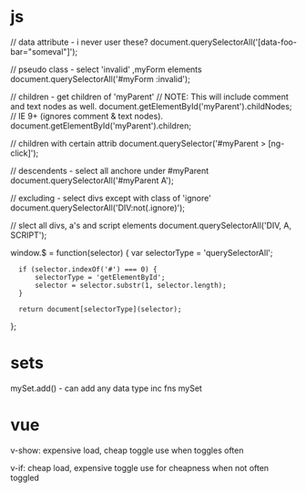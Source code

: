 # js
  // data attribute - i never user these?
  document.querySelectorAll('[data-foo-bar="someval"]');

  // pseudo class - select 'invalid' ,myForm elements
  document.querySelectorAll('#myForm :invalid');

  // children - get children of 'myParent'
  // NOTE: This will include comment and text nodes as well.
  document.getElementById('myParent').childNodes;
  // IE 9+ (ignores comment & text nodes).
  document.getElementById('myParent').children;

  // children with certain attrib
  document.querySelector('#myParent > [ng-click]');


  // descendents - select all anchore under #myParent
  document.querySelectorAll('#myParent A');

  //  excluding  - select divs except with class of 'ignore'
  document.querySelectorAll('DIV:not(.ignore)');

  // slect all divs, a's and script elements
  document.querySelectorAll('DIV, A, SCRIPT');

  window.$ = function(selector) {
      var selectorType = 'querySelectorAll';

      if (selector.indexOf('#') === 0) {
          selectorType = 'getElementById';
          selector = selector.substr(1, selector.length);
      }

      return document[selectorType](selector);
  };

# sets

  mySet.add() - can add any data type inc fns
  mySet


# vue

  v-show: expensive load, cheap toggle
          use when toggles often

  v-if:   cheap load, expensive toggle
          use for cheapness when not often toggled
